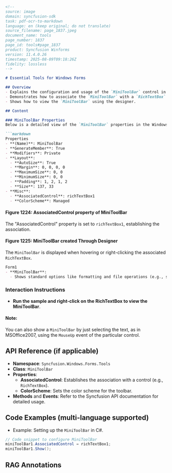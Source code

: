 ```markdown
<!--
source: image
domain: syncfusion-sdk
task: pdf-ocr-to-markdown
language: en (keep original; do not translate)
source_filename: page_1837.jpeg
document_name: tools
page_number: 1837
page_id: tools#page_1837
product: Syncfusion Winforms
version: 11.4.0.26
timestamp: 2025-08-09T09:18:26Z
fidelity: lossless
-->

# Essential Tools for Windows Forms

## Overview
- Explains the configuration and usage of the `MiniToolBar` control in Windows Forms.
- Demonstrates how to associate the `MiniToolBar` with a `RichTextBox` control.
- Shows how to view the `MiniToolBar` using the designer.

## Content

### MiniToolBar Properties
Below is a detailed view of the `MiniToolBar` properties in the Windows Forms designer:

```markdown
Properties
- **(Name)**: MiniToolBar
- **GenerateMember**: True
- **Modifiers**: Private
- **Layout**:
  - **AutoSize**: True
  - **Margin**: 0, 0, 0, 0
  - **MaximumSize**: 0, 0
  - **MinimumSize**: 0, 0
  - **Padding**: 1, 2, 1, 2
  - **Size**: 137, 33
- **Misc**:
  - **AssociatedControl**: richTextBox1
  - **ColorScheme**: Managed
```

#### Figure 1224: AssociatedControl property of MiniToolBar
The "AssociatedControl" property is set to `richTextBox1`, establishing the association.

#### Figure 1225: MiniToolBar created Through Designer
The `MiniToolBar` is displayed when hovering or right-clicking the associated `RichTextBox`.

```markdown
Form1
- **MiniToolBar**:
  - Shows standard options like formatting and file operations (e.g., save, print).
```

### Interaction Instructions
- **Run the sample and right-click on the RichTextBox to view the MiniToolBar**.

#### Note:
You can also show a `MiniToolBar` by just selecting the text, as in MSOffice2007, using the `MouseUp` event of the particular control.

## API Reference (if applicable)
- **Namespace**: `Syncfusion.Windows.Forms.Tools`
- **Class**: `MiniToolBar`
- **Properties**:
  - **AssociatedControl**: Establishes the association with a control (e.g., `RichTextBox`).
  - **ColorScheme**: Sets the color scheme for the toolbar.
- **Methods** and **Events**: Refer to the Syncfusion API documentation for detailed usage.

## Code Examples (multi-language supported)
- Example: Setting up the `MiniToolBar` in C#.
```csharp
// Code snippet to configure MiniToolBar
miniToolBar1.AssociatedControl = richTextBox1;
miniToolBar1.Show();
```

## RAG Annotations
<!-- tags: [product, module, control, api, version?] keywords: [tools, MiniToolBar, Windows Forms, richTextBox, associatedControl, MouseUp, Syncfusion, colorScheme, Layout] -->
```